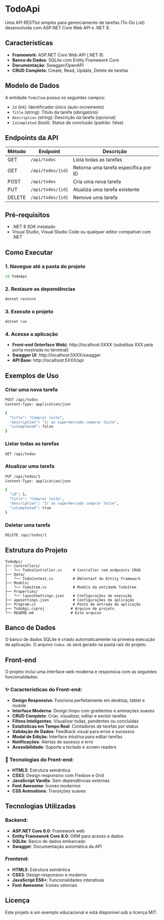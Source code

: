 # TodoApi

Uma API RESTful simples para gerenciamento de tarefas (To-Do List) desenvolvida com ASP.NET Core Web API e .NET 8.

## Características

- **Framework**: ASP.NET Core Web API (.NET 8)
- **Banco de Dados**: SQLite com Entity Framework Core
- **Documentação**: Swagger/OpenAPI
- **CRUD Completo**: Create, Read, Update, Delete de tarefas

## Modelo de Dados

A entidade `TodoItem` possui os seguintes campos:

- `Id` (int): Identificador único (auto-incremento)
- `Title` (string): Título da tarefa (obrigatório)
- `Description` (string): Descrição da tarefa (opcional)
- `IsCompleted` (bool): Status de conclusão (padrão: false)

## Endpoints da API

| Método | Endpoint | Descrição |
|--------|----------|-----------|
| GET | `/api/todos` | Lista todas as tarefas |
| GET | `/api/todos/{id}` | Retorna uma tarefa específica por ID |
| POST | `/api/todos` | Cria uma nova tarefa |
| PUT | `/api/todos/{id}` | Atualiza uma tarefa existente |
| DELETE | `/api/todos/{id}` | Remove uma tarefa |

## Pré-requisitos

- .NET 8 SDK instalado
- Visual Studio, Visual Studio Code ou qualquer editor compatível com .NET

## Como Executar

### 1. Navegue até a pasta do projeto
```bash
cd TodoApi
```

### 2. Restaure as dependências
```bash
dotnet restore
```

### 3. Execute o projeto
```bash
dotnet run
```

### 4. Acesse a aplicação

- **Front-end (Interface Web)**: http://localhost:5XXX (substitua XXX pela porta mostrada no terminal)
- **Swagger UI**: http://localhost:5XXX/swagger
- **API Base**: http://localhost:5XXX/api

## Exemplos de Uso

### Criar uma nova tarefa
```bash
POST /api/todos
Content-Type: application/json

{
  "title": "Comprar leite",
  "description": "Ir ao supermercado comprar leite",
  "isCompleted": false
}
```

### Listar todas as tarefas
```bash
GET /api/todos
```

### Atualizar uma tarefa
```bash
PUT /api/todos/1
Content-Type: application/json

{
  "id": 1,
  "title": "Comprar leite",
  "description": "Ir ao supermercado comprar leite",
  "isCompleted": true
}
```

### Deletar uma tarefa
```bash
DELETE /api/todos/1
```

## Estrutura do Projeto

```
TodoApi/
├── Controllers/
│   └── TodosController.cs     # Controller com endpoints CRUD
├── Data/
│   └── TodoContext.cs         # DbContext do Entity Framework
├── Models/
│   └── TodoItem.cs            # Modelo da entidade TodoItem
├── Properties/
│   └── launchSettings.json    # Configurações de execução
├── appsettings.json           # Configurações da aplicação
├── Program.cs                 # Ponto de entrada da aplicação
├── TodoApi.csproj            # Arquivo de projeto
└── README.md                 # Este arquivo
```

## Banco de Dados

O banco de dados SQLite é criado automaticamente na primeira execução da aplicação. O arquivo `todos.db` será gerado na pasta raiz do projeto.

## Front-end

O projeto inclui uma interface web moderna e responsiva com as seguintes funcionalidades:

### ✨ Características do Front-end:
- **Design Responsivo**: Funciona perfeitamente em desktop, tablet e mobile
- **Interface Moderna**: Design limpo com gradientes e animações suaves
- **CRUD Completo**: Criar, visualizar, editar e excluir tarefas
- **Filtros Inteligentes**: Visualizar todas, pendentes ou concluídas
- **Estatísticas em Tempo Real**: Contadores de tarefas por status
- **Validação de Dados**: Feedback visual para erros e sucessos
- **Modal de Edição**: Interface intuitiva para editar tarefas
- **Notificações**: Alertas de sucesso e erro
- **Acessibilidade**: Suporte a teclado e screen readers

### 🎨 Tecnologias do Front-end:
- **HTML5**: Estrutura semântica
- **CSS3**: Design responsivo com Flexbox e Grid
- **JavaScript Vanilla**: Sem dependências externas
- **Font Awesome**: Ícones modernos
- **CSS Animations**: Transições suaves

## Tecnologias Utilizadas

### Backend:
- **ASP.NET Core 8.0**: Framework web
- **Entity Framework Core 8.0**: ORM para acesso a dados
- **SQLite**: Banco de dados embarcado
- **Swagger**: Documentação automática da API

### Frontend:
- **HTML5**: Estrutura semântica
- **CSS3**: Design responsivo e moderno
- **JavaScript ES6+**: Funcionalidades interativas
- **Font Awesome**: Ícones vetoriais

## Licença

Este projeto é um exemplo educacional e está disponível sob a licença MIT.
